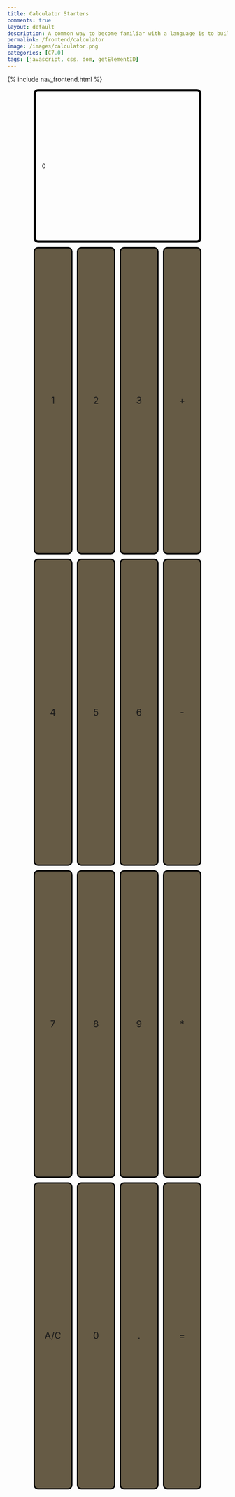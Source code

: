 ```yaml
---
title: Calculator Starters
comments: true
layout: default
description: A common way to become familiar with a language is to build a calculator.  This calculator shows off button with actions.
permalink: /frontend/calculator
image: /images/calculator.png
categories: [C7.0]
tags: [javascript, css. dom, getElementID]
---
```


{% include nav_frontend.html %}
<!-- Hack 1: Test conditions on small and big numbers, report on findings -->
<!-- Hack 2: Add a common math operation that is missing from calculator -->
<!-- Hack 3: Implement 1 number operation (ie SQRT) -->

<!-- Style (CSS) implementation of the calculator. -->
<style>
/* class to create the calculator's container; uses CSS grid dsiplay to partition off buttons */
.calculator-container { 
    width: 90vw; /* this width and height is specified for mobile devices by default */
    height: 80vh;
    margin: 0 auto;

    display: grid;
    grid-template-columns: repeat(4, 1fr); /* fr is a special unit; learn more here: https://css-tricks.com/introduction-fr-css-unit/  */
    grid-template-rows: 0.5fr repeat(4, 1fr);
    gap: 10px 10px;
}

/* 
    CSS allows programmers to use media queries to change the size of classes based on the size of the device.
    This allows us to make it so that our website looks good on both mobile and desktop. If the width of the
    device is big enough, then the calculator will take up more of the screen.
*/
@media (min-width: 600px) { 
    .calculator-container {
        width: 40vw;
        height: 80vh;
    }
}

/* styling for the calculator buttons themselves */
.calculator-button {
    width: auto;
    height: auto;
    border-radius: 10px;
    background-color: #665B45;
    border: 3px solid black;
    font-size: 1.5em;

    display: flex;
    justify-content: center;
    align-items: center;

    /* grid display allows programmer to specify how much of the grid an element should take up; these buttons will take up 1 row and 1 column */
    grid-column: span 1;
    grid-row: span 1;

    /* allows for smooth transition of properties and the "animation" effect to appear on hover */
    transition: all 0.5s; 
}

/* darkens the background color on hover to create a selecting effect */
.calculator-button:hover {
    background-color: #373737;
}

/* styling for the top bar which shows the results of the calculator */
.calculator-output {
    /* note how the output instead takes up 4 columns and 1 row; essentially takes up the entirety of the first row */
    grid-column: span 4;
    grid-row: span 1;

    border-radius: 10px;
    padding: 1em;
    font-size: auto;
    border: 5px solid black;

    display: flex;
    align-items: center;
}
</style>


<!-- HTML implementation of the calculator. 
    CSS sets 4 buttons (calculator-button) to a row
    All buttons have onclick JavaScript action
    All actions result in calculator-output.innerHTML change
-->
<div class="calculator-container">
    <!--result-->
    <div class="calculator-output" id="output">0</div>
    <!--row 1-->
    <div class="calculator-button" onclick="number('1')">1</div>
    <div class="calculator-button" onclick="number('2')">2</div>
    <div class="calculator-button" onclick="number('3')">3</div>
    <div class="calculator-button" onclick="operation('+')">+</div>
    <!--row 2-->
    <div class="calculator-button" onclick="number('4')">4</div>
    <div class="calculator-button" onclick="number('5')">5</div>
    <div class="calculator-button" onclick="number('6')">6</div>
    <div class="calculator-button" onclick="operation('-')">-</div>
    <!--row 3-->
    <div class="calculator-button" onclick="number('7')">7</div>
    <div class="calculator-button" onclick="number('8')">8</div>
    <div class="calculator-button" onclick="number('9')">9</div>
    <div class="calculator-button" onclick="operation('*')">*</div>
    <!--row 4-->
    <div class="calculator-button" onclick="clearCalc()">A/C</div>
    <div class="calculator-button" onclick="number('0')">0</div>
    <div class="calculator-button" onclick="number('.')">.</div>
    <div class="calculator-button" onclick="equals()">=</div>
</div>


<!-- JavaScript (JS) implementation of the calculator. -->
<script>
// initialize important variables
let output = document.getElementById("output");
let operator = null;
let firstNumber = null;
let nextReady = true;

// Number action
function number (value) { // function to input numbers into the calculator
    if (value != ".") {
        if (nextReady == true) { // nextReady is used to tell the computer when the user is going to input a completely new number
            output.innerHTML = value;
            if (value != "0") { // if statement to ensure that there are no multiple leading zeroes
                nextReady = false;
            }
        } else {
            output.innerHTML = output.innerHTML + value; // concatenation is used to add the numbers to the end of the input
        }
    } else { // special case for adding a decimal; can't have two decimals
        if (output.innerHTML.indexOf(".") == -1) {
            output.innerHTML = output.innerHTML + value;
            nextReady = false;
        }
    }
}

// Operator action
function operation (choice) { // function to input operations into the calculator
    if (firstNumber == null) { // once the operation is chosen, the displayed number is stored into the variable firstNumber
        firstNumber = parseInt(output.innerHTML);
        nextReady = true;
        operator = choice;
        return; // exits function
    }
    // occurs if there is already a number stored in the calculator
    firstNumber = calculate(firstNumber, parseFloat(output.innerHTML)); 
    operator = choice;
    output.innerHTML = firstNumber.toString();
    nextReady = true;
}

// Calculator
function calculate (first, second) { // function to calculate the result of the equation
    let result = 0;
    switch (operator) {
        case "+":
            result = first + second;
            break;
        case "-":
            result = first - second;
            break;
        case "*":
            result = first * second;
            break;
        case "/":
            result = first / second;
            break;
        default: 
            break;
    }
    return result;
}

// Equal action
function equals () { // function used when the equals button is clicked; calculates equation and displays it
    firstNumber = calculate(firstNumber, parseFloat(output.innerHTML));
    output.innerHTML = firstNumber.toString();
    nextReady = true;
}

// A/C action
function clearCalc () { // clears calculator
    firstNumber = null;
    output.innerHTML = "0";
    nextReady = true;
}
</script>